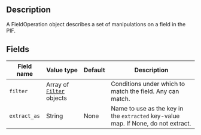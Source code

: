## Description

A FieldOperation object describes a set of manipulations on a field in the PIF.

## Fields

Field name | Value type | Default | Description
-----------|------------|---------|------------
`filter` | Array of [`Filter`](api/search/pif/query/core/Filter) objects |  | Conditions under which to match the field.  Any can match. |
`extract_as` | String | None | Name to use as the key in the `extracted` key-value map.  If None, do not extract. |
